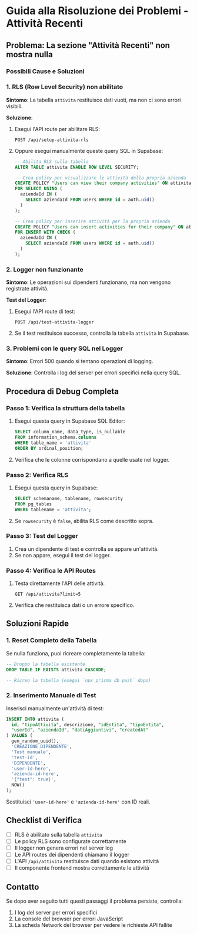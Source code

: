 # Guida alla Risoluzione dei Problemi - Attività Recenti

## Problema: La sezione "Attività Recenti" non mostra nulla

### Possibili Cause e Soluzioni

### 1. RLS (Row Level Security) non abilitato

**Sintomo**: La tabella `attivita` restituisce dati vuoti, ma non ci sono errori visibili.

**Soluzione**:
1. Esegui l'API route per abilitare RLS:
   ```
   POST /api/setup-attivita-rls
   ```

2. Oppure esegui manualmente queste query SQL in Supabase:
   ```sql
   -- Abilita RLS sulla tabella
   ALTER TABLE attivita ENABLE ROW LEVEL SECURITY;
   
   -- Crea policy per visualizzare le attività della propria azienda
   CREATE POLICY "Users can view their company activities" ON attivita
   FOR SELECT USING (
     aziendaId IN (
       SELECT aziendaId FROM users WHERE id = auth.uid()
     )
   );
   
   -- Crea policy per inserire attività per la propria azienda
   CREATE POLICY "Users can insert activities for their company" ON attivita
   FOR INSERT WITH CHECK (
     aziendaId IN (
       SELECT aziendaId FROM users WHERE id = auth.uid()
     )
   );
   ```

### 2. Logger non funzionante

**Sintomo**: Le operazioni sui dipendenti funzionano, ma non vengono registrate attività.

**Test del Logger**:
1. Esegui l'API route di test:
   ```
   POST /api/test-attivita-logger
   ```

2. Se il test restituisce successo, controlla la tabella `attivita` in Supabase.

### 3. Problemi con le query SQL nel Logger

**Sintomo**: Errori 500 quando si tentano operazioni di logging.

**Soluzione**: Controlla i log del server per errori specifici nella query SQL.

## Procedura di Debug Completa

### Passo 1: Verifica la struttura della tabella

1. Esegui questa query in Supabase SQL Editor:
   ```sql
   SELECT column_name, data_type, is_nullable 
   FROM information_schema.columns 
   WHERE table_name = 'attivita' 
   ORDER BY ordinal_position;
   ```

2. Verifica che le colonne corrispondano a quelle usate nel logger.

### Passo 2: Verifica RLS

1. Esegui questa query in Supabase:
   ```sql
   SELECT schemaname, tablename, rowsecurity 
   FROM pg_tables 
   WHERE tablename = 'attivita';
   ```

2. Se `rowsecurity` è `false`, abilita RLS come descritto sopra.

### Passo 3: Test del Logger

1. Crea un dipendente di test e controlla se appare un'attività.
2. Se non appare, esegui il test del logger.

### Passo 4: Verifica le API Routes

1. Testa direttamente l'API delle attività:
   ```
   GET /api/attivita?limit=5
   ```

2. Verifica che restituisca dati o un errore specifico.

## Soluzioni Rapide

### 1. Reset Completo della Tabella

Se nulla funziona, puoi ricreare completamente la tabella:

```sql
-- Droppo la tabella esistente
DROP TABLE IF EXISTS attivita CASCADE;

-- Ricreo la tabella (esegui `npx prisma db push` dopo)
```

### 2. Inserimento Manuale di Test

Inserisci manualmente un'attività di test:

```sql
INSERT INTO attivita (
  id, "tipoAttivita", descrizione, "idEntita", "tipoEntita",
  "userId", "aziendaId", "datiAggiuntivi", "createdAt"
) VALUES (
  gen_random_uuid(),
  'CREAZIONE_DIPENDENTE',
  'Test manuale',
  'test-id',
  'DIPENDENTE',
  'user-id-here',
  'azienda-id-here',
  '{"test": true}',
  NOW()
);
```

Sostituisci `'user-id-here'` e `'azienda-id-here'` con ID reali.

## Checklist di Verifica

- [ ] RLS è abilitato sulla tabella `attivita`
- [ ] Le policy RLS sono configurate correttamente
- [ ] Il logger non genera errori nel server log
- [ ] Le API routes dei dipendenti chiamano il logger
- [ ] L'API `/api/attivita` restituisce dati quando esistono attività
- [ ] Il componente frontend mostra correttamente le attività

## Contatto

Se dopo aver seguito tutti questi passaggi il problema persiste, controlla:
1. I log del server per errori specifici
2. La console del browser per errori JavaScript
3. La scheda Network del browser per vedere le richieste API fallite
